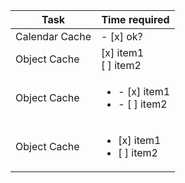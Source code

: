 | Task           | Time required | 
|----------------|---------------|
| Calendar Cache | - [x] ok? |
| Object Cache   | [x] item1<br/>[ ] item2 |
| Object Cache   | <ul><li>- [x] item1</li><li>- [ ] item2</li></ul> |
| Object Cache   | <ul><li>[x] item1</li><li>[ ] item2</li></ul> |



